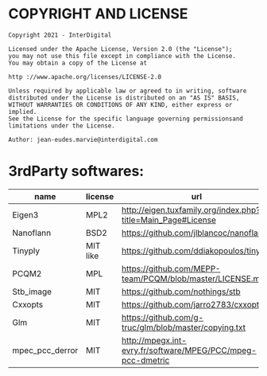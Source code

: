 # COPYRIGHT AND LICENSE

``` 
Copyright 2021 - InterDigital
 
Licensed under the Apache License, Version 2.0 (the "License");
you may not use this file except in compliance with the License.
You may obtain a copy of the License at
 
http ://www.apache.org/licenses/LICENSE-2.0

Unless required by applicable law or agreed to in writing, software
distributed under the License is distributed on an "AS IS" BASIS,
WITHOUT WARRANTIES OR CONDITIONS OF ANY KIND, either express or implied.
See the License for the specific language governing permissionsand
limitations under the License.

Author: jean-eudes.marvie@interdigital.com
```

# 3rdParty softwares:

| name           | license | url                                                           |
|----------------|---------|---------------------------------------------------------------|
|Eigen3          | MPL2    | http://eigen.tuxfamily.org/index.php?title=Main_Page#License  |
|Nanoflann       | BSD2    | https://github.com/jlblancoc/nanoflann                        |
|Tinyply         | MIT like| https://github.com/ddiakopoulos/tinyply                       |
|PCQM2           | MPL     | https://github.com/MEPP-team/PCQM/blob/master/LICENSE.md      |
|Stb_image       | MIT     | https://github.com/nothings/stb                               |
|Cxxopts         | MIT     | https://github.com/jarro2783/cxxopts                          |
|Glm             | MIT     | https://github.com/g-truc/glm/blob/master/copying.txt         |
|mpec_pcc_derror | MIT     | http://mpegx.int-evry.fr/software/MPEG/PCC/mpeg-pcc-dmetric   |

